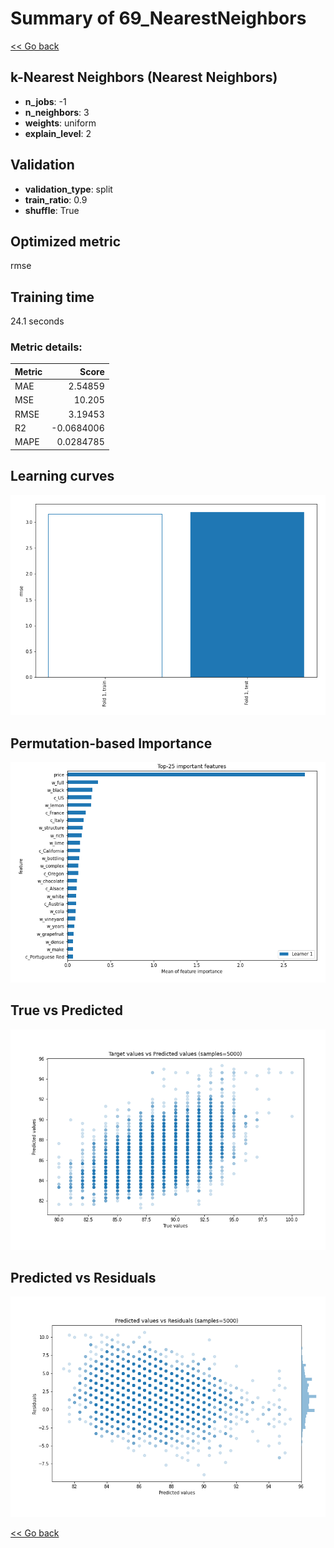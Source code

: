 # Summary of 69_NearestNeighbors

[<< Go back](../README.md)


## k-Nearest Neighbors (Nearest Neighbors)
- **n_jobs**: -1
- **n_neighbors**: 3
- **weights**: uniform
- **explain_level**: 2

## Validation
 - **validation_type**: split
 - **train_ratio**: 0.9
 - **shuffle**: True

## Optimized metric
rmse

## Training time

24.1 seconds

### Metric details:
| Metric   |      Score |
|:---------|-----------:|
| MAE      |  2.54859   |
| MSE      | 10.205     |
| RMSE     |  3.19453   |
| R2       | -0.0684006 |
| MAPE     |  0.0284785 |



## Learning curves
![Learning curves](learning_curves.png)

## Permutation-based Importance
![Permutation-based Importance](permutation_importance.png)
## True vs Predicted

![True vs Predicted](true_vs_predicted.png)


## Predicted vs Residuals

![Predicted vs Residuals](predicted_vs_residuals.png)



[<< Go back](../README.md)
